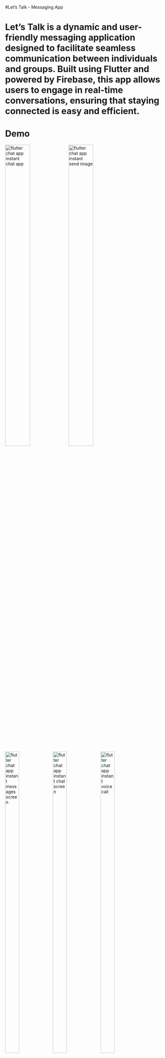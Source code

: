 #Let’s Talk - Messaging App


#  Let’s Talk is a dynamic and user-friendly messaging application designed to facilitate seamless communication between individuals and groups. Built using Flutter and powered by Firebase, this app allows users to engage in real-time conversations, ensuring that staying connected is easy and efficient.

# Demo
<p float="left">   
  <img src="https://user-images.githubusercontent.com/48331678/91775664-44615b00-ebf4-11ea-945d-436b210f4294.gif" width="40%" height="50%" alt="flutter chat app instant chat app"/>     
  <img src="https://user-images.githubusercontent.com/48331678/91775854-d23d4600-ebf4-11ea-8eb8-084fec6042c0.gif" width="40%" height="50%" alt="flutter chat app instant send image"/>
</p>

<p float="left">  
  <img src="https://user-images.githubusercontent.com/48331678/91776037-4a0b7080-ebf5-11ea-835b-7de0acd8dfea.png" width="30%" height="50%" alt="flutter chat app instant messages screen"/>  
  <img src="https://user-images.githubusercontent.com/48331678/91776207-948ced00-ebf5-11ea-9c15-869b9eeb1429.png" width="30%" height="50%" alt="flutter chat app instant chat screen"/>  
  <img src="https://user-images.githubusercontent.com/48331678/91776248-ad959e00-ebf5-11ea-84ed-abbe8c1d8cfc.gif" width="30%" height="50%" alt="flutter chat app instant voice call"/>    
</p>




